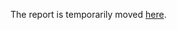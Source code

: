 The report is temporarily moved [here](https://paper.dropbox.com/doc/Project-1-Building-pipeline-processor-LpVli9bJUmNZek2ON1yDQ?_tk=share_copylink).
